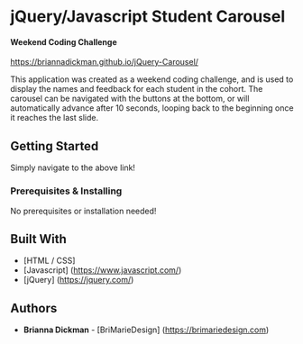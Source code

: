# jQuery/Javascript Student Carousel
#### Weekend Coding Challenge

https://briannadickman.github.io/jQuery-Carousel/

This application was created as a weekend coding challenge, and is used to display the names and feedback for each student in the cohort. The carousel can be navigated with the buttons at the bottom, or will automatically advance after 10 seconds, looping back to the beginning once it reaches the last slide.

## Getting Started

Simply navigate to the above link!

### Prerequisites & Installing

No prerequisites or installation needed!


## Built With

* [HTML / CSS] 
* [Javascript] (https://www.javascript.com/) 
* [jQuery] (https://jquery.com/)

## Authors

* **Brianna Dickman** - [BriMarieDesign] (https://brimariedesign.com)
